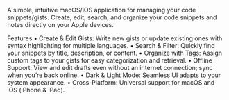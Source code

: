 A simple, intuitive macOS/iOS application for managing your code snippets/gists. Create, edit, search, and organize your code snippets and notes directly on your Apple devices.

Features
	•	Create & Edit Gists: Write new gists or update existing ones with syntax highlighting for multiple languages.
	•	Search & Filter: Quickly find your snippets by title, description, or content.
	•	Organize with Tags: Assign custom tags to your gists for easy categorization and retrieval.
	•	Offline Support: View and edit drafts even without an internet connection; sync when you’re back online.
	•	Dark & Light Mode: Seamless UI adapts to your system appearance.
	•	Cross-Platform: Universal support for macOS and iOS (iPhone & iPad).
